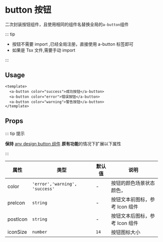 # button 按钮

二次封装按钮组件，且使用相同的组件名替换全局的`a-button`组件

::: tip

- 按钮不需要 import ,已经全局注册，直接使用 a-button 标签即可
- 如果是 Tsx 文件,需要手动 import

:::

## Usage

```vue
<template>
  <a-button color="success">成功按钮</a-button>
  <a-button color="error">错误按钮</a-button>
  <a-button color="warning">警告按钮</a-button>
</template>
```

## Props

::: tip 提示

**保持** [anv design button 组件](https://2x.antdv.com/components/button-cn/) **原有功能**的情况下扩展以下属性

:::

| 属性     | 类型                           | 默认值 | 说明                           |
| -------- | ------------------------------ | ------ | ------------------------------ |
| color    | `'error','warning', 'success'` | -      | 按钮的颜色场景状态颜色，       |
| preIcon  | `string`                       | -      | 按钮文本前图标，参考 Icon 组件 |
| postIcon | `string`                       | -      | 按钮文本后图标，参考 Icon 组件 |
| iconSize | `number`                       | `14`   | 按钮图标大小                   |
